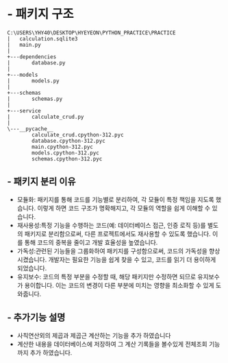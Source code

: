 # - 패키지 구조
```
C:\USERS\YHY40\DESKTOP\HYEYEON\PYTHON_PRACTICE\PRACTICE
|   calculation.sqlite3
|   main.py
|
+---dependencies
|       database.py
|
+---models
|       models.py
|
+---schemas
|       schemas.py
|
+---service
|       calculate_crud.py
|
\---__pycache__
        calculate_crud.cpython-312.pyc
        database.cpython-312.pyc
        main.cpython-312.pyc
        models.cpython-312.pyc
        schemas.cpython-312.pyc
```
## - 패키지 분리 이유
- 모듈화: 패키지를 통해 코드를 기능별로 분리하여, 각 모듈이 특정 책임을 지도록 했습니다. 이렇게 하면 코드 구조가 명확해지고, 각 모듈의 역할을 쉽게 이해할 수 있습니다.
- 재사용성:특정 기능을 수행하는 코드(예: 데이터베이스 접근, 인증 로직 등)를 별도의 패키지로 분리함으로써, 다른 프로젝트에서도 재사용할 수 있도록 했습니다. 이를 통해 코드의 중복을 줄이고 개발 효율성을 높였습니다.
- 가독성:관련된 기능들을 그룹화하여 패키지를 구성함으로써, 코드의 가독성을 향상시켰습니다. 개발자는 필요한 기능을 쉽게 찾을 수 있고, 코드를 읽기 더 용이하게 되었습니다.
- 유지보수: 코드의 특정 부분을 수정할 때, 해당 패키지만 수정하면 되므로 유지보수가 용이합니다. 이는 코드의 변경이 다른 부분에 미치는 영향을 최소화할 수 있게 도와줍니다.
  
## - 추가기능 설명
- 사칙연산외의 제곱과 제곱근 계산하는 기능을 추가 하였습니다
- 계산한 내용을 데이터베이스에 저장하여 그 계산 기록들을 볼수있게 전체조회 기능까지 추가 하였습니다.
  
